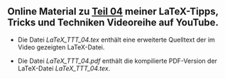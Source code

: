 ## Online Material zu [Teil 04](https://youtu.be/88ABa-BpPX0) meiner LaTeX-Tipps, Tricks und Techniken Videoreihe auf YouTube.

- Die Datei *LaTeX_TTT_04.tex* enthält eine erweiterte Quelltext der im
  Video gezeigten LaTeX-Datei.

- Die Datei *LaTeX_TTT_04.pdf* enthält die kompilierte PDF-Version der
  LaTeX-Datei *LaTeX_TTT_04.tex*.
